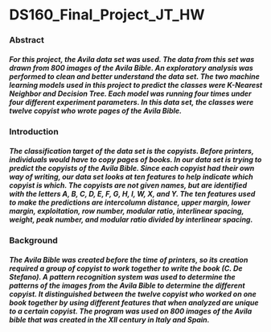 # DS160_Final_Project_JT_HW


### Abstract 
##### For this project, the Avila data set was used. The data from this set was drawn from 800 images of the Avila Bible. An exploratory analysis was performed to clean and better understand the data set. The two machine learning models used in this project to predict the classes were K-Nearest Neighbor and Decision Tree. Each model was running four times under four different experiment parameters. In this data set, the classes were twelve copyist who wrote pages of the Avila Bible.

### Introduction 
##### The classification target of the data set is the copyists. Before printers, individuals would have to copy pages of books. In our data set is trying to predict the copyists of the Avila Bible. Since each copyist had their own way of writing, our data set looks at ten features to help indicate which copyist is which. The copyists are not given names, but are identified with the letters A, B, C, D, E, F, G, H, I, W, X, and Y. The ten features used to make the predictions are intercolumn distance, upper margin, lower margin, exploitation, row number, modular ratio, interlinear spacing, weight, peak number, and modular ratio divided by interlinear spacing. 

### Background 
##### The Avila Bible was created before the time of printers, so its creation required a group of copyist to work together to write the book (C. De Stefano). A pattern recognition system was used to determine the patterns of the images from the Avila Bible to determine the different copyist. It distinguished between the twelve copyist who worked on one book together by using different features that when analyzed are unique to a certain copyist. The program was used on 800 images of the Avila bible that was created in the XII century in Italy and Spain. 
